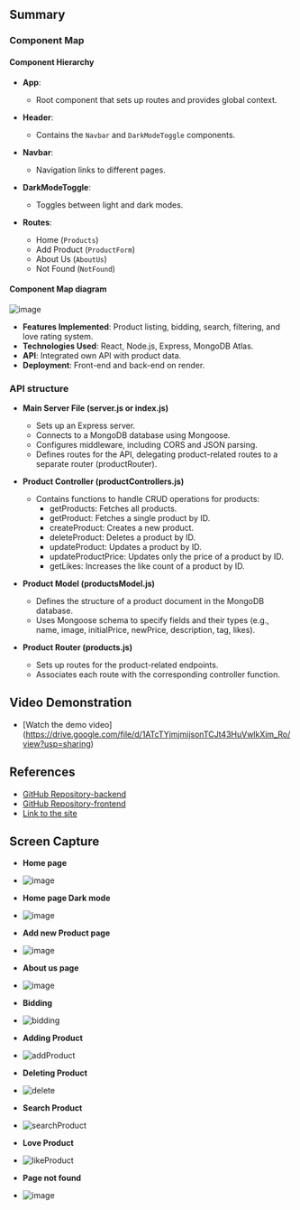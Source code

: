 ## Summary

### Component Map
#### Component Hierarchy
- **App**:
  - Root component that sets up routes and provides global context.

- **Header**:
  - Contains the `Navbar` and `DarkModeToggle` components.

- **Navbar**:
  - Navigation links to different pages.

- **DarkModeToggle**:
  - Toggles between light and dark modes.

- **Routes**:
  - Home (`Products`)
  - Add Product (`ProductForm`)
  - About Us (`AboutUs`)
  - Not Found (`NotFound`)

#### Component Map diagram
![image](https://github.com/user-attachments/assets/08c95bce-5c46-4ae0-ab0a-df07998797e2)



- **Features Implemented**: Product listing, bidding, search, filtering, and love rating system.
- **Technologies Used**: React, Node.js, Express, MongoDB Atlas.
- **API**: Integrated own API with product data.
- **Deployment**: Front-end and back-end on render.

### API structure
- **Main Server File (server.js or index.js)**
  - Sets up an Express server.
  - Connects to a MongoDB database using Mongoose.
  - Configures middleware, including CORS and JSON parsing.
  -  Defines routes for the API, delegating product-related routes to a separate router (productRouter).
- **Product Controller (productControllers.js)**
  - Contains functions to handle CRUD operations for products:
    - getProducts: Fetches all products.
    - getProduct: Fetches a single product by ID.
    - createProduct: Creates a new product.
    - deleteProduct: Deletes a product by ID.
    - updateProduct: Updates a product by ID.
    - updateProductPrice: Updates only the price of a product by ID.
    - getLikes: Increases the like count of a product by ID.

- **Product Model (productsModel.js)**
  - Defines the structure of a product document in the MongoDB database.
  - Uses Mongoose schema to specify fields and their types (e.g., name, image, initialPrice, newPrice, description, tag, likes).

- **Product Router (products.js)**
  - Sets up routes for the product-related endpoints.
  - Associates each route with the corresponding controller function.

## Video Demonstration
- [Watch the demo video]
(https://drive.google.com/file/d/1ATcTYjmjmijsonTCJt43HuVwlkXim_Ro/view?usp=sharing)

## References
- [GitHub Repository-backend](https://github.com/NavneetBrar27/backend.git )
- [GitHub Repository-frontend](https://github.com/NavneetBrar27/frontend.git )
- [Link to the site](https://frontend-3-9u06.onrender.com/products)

## Screen Capture
- **Home page**
- ![image](https://github.com/user-attachments/assets/dc2bc31d-b645-4453-8cf8-940c6328724d) 

- **Home page Dark mode**
- ![image](https://github.com/user-attachments/assets/f71d9c65-6a48-40ee-ae57-78ec10171435)

 
- **Add new Product page**
- ![image](https://github.com/user-attachments/assets/cb01e21c-6039-4865-9392-5b7dac0e5c95)

 
- **About us page**
- ![image](https://github.com/user-attachments/assets/faeab088-ab15-4004-ac25-05ccadf5280d)

- **Bidding**
- ![bidding](https://github.com/user-attachments/assets/1acb7286-989e-4f92-822e-e57de414dc22)


- **Adding Product**
- ![addProduct](https://github.com/user-attachments/assets/945bc4bd-0ce0-4e61-be90-d27da25eaa34)


- **Deleting Product**
- ![delete](https://github.com/user-attachments/assets/db847668-e85c-4091-9f23-42a439b25a8e)


- **Search Product**
- ![searchProduct](https://github.com/user-attachments/assets/d7800eab-61e5-4123-8b12-af92d90da0ad)

- **Love Product**
- ![likeProduct](https://github.com/user-attachments/assets/5d9b7dc7-7e28-4ee1-9adf-9131a7427e4e)


 

- **Page not found**
- ![image](https://github.com/user-attachments/assets/1b4a15f9-2950-456a-96c9-8bcb46c629f3)
